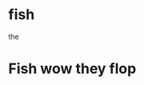 # fish
<!DOCTYPE html>
<html lang="en" dir="ltr">
  <head>
    <meta charset="utf-8">
    <title>Fish</title>
  <link rel="stylesheet" href="Style.css">
  </head>
  <body>
    <div class="banner">
the 
    </div>
<h1 class="toph">Fish wow they flop</h1>
<img src="yellowtang.jpeg" alt="">
    </body>
</html>
